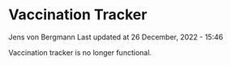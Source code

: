 Vaccination Tracker
================
Jens von Bergmann
Last updated at 26 December, 2022 - 15:46

Vaccination tracker is no longer functional.
